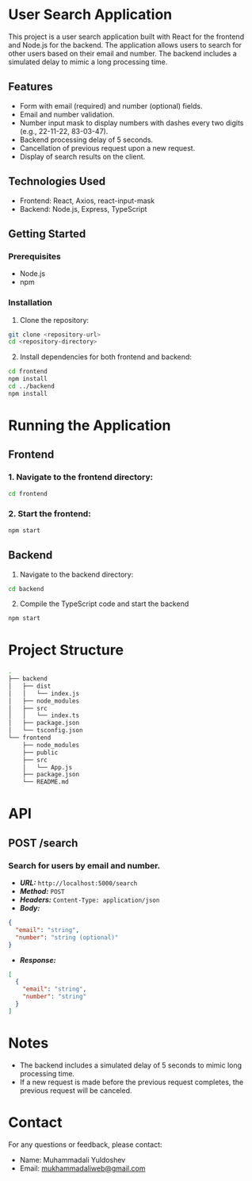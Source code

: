 # User Search Application

This project is a user search application built with React for the frontend and Node.js for the backend. The application allows users to search for other users based on their email and number. The backend includes a simulated delay to mimic a long processing time.

## Features

- Form with email (required) and number (optional) fields.
- Email and number validation.
- Number input mask to display numbers with dashes every two digits (e.g., 22-11-22, 83-03-47).
- Backend processing delay of 5 seconds.
- Cancellation of previous request upon a new request.
- Display of search results on the client.

## Technologies Used

- Frontend: React, Axios, react-input-mask
- Backend: Node.js, Express, TypeScript

## Getting Started

### Prerequisites

- Node.js
- npm

### Installation

1. Clone the repository:
```bash
git clone <repository-url>
cd <repository-directory>
```

2. Install dependencies for both frontend and backend:
```bash
cd frontend
npm install
cd ../backend
npm install
```

# Running the Application

## Frontend
### 1. Navigate to the frontend directory:
```bash
cd frontend
```
### 2. Start the frontend:
```bash
npm start
```

## Backend
1. Navigate to the backend directory:

```bash
cd backend
```

2. Compile the TypeScript code and start the backend
```bash
npm start
```

# Project Structure

```bash
.
├── backend
│   ├── dist
│   │   └── index.js
│   ├── node_modules
│   ├── src
│   │   └── index.ts
│   ├── package.json
│   └── tsconfig.json
└── frontend
    ├── node_modules
    ├── public
    ├── src
    │   └── App.js
    ├── package.json
    └── README.md
```

# API

## POST /search

### Search for users by email and number.
* ***URL:*** `http://localhost:5000/search`
* ***Method:*** `POST`
* ***Headers:*** `Content-Type: application/json`
* ***Body:***
```json
{
  "email": "string",
  "number": "string (optional)"
}
```

* ***Response:***
```json
[
  {
    "email": "string",
    "number": "string"
  }
]
```

# Notes
* The backend includes a simulated delay of 5 seconds to mimic long processing time.
* If a new request is made before the previous request completes, the previous request will be canceled.

# Contact
For any questions or feedback, please contact:

* Name: Muhammadali Yuldoshev
* Email: mukhammadaliweb@gmail.com